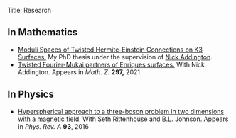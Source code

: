 Title: Research

## In Mathematics

* [Moduli Spaces of Twisted Hermite-Einstein Connections on K3 Surfaces.](/pdfs/Wray_dissertation_final.pdf)
	My PhD thesis under the supervision of [Nick Addington](https://pages.uoregon.edu/adding/).
* [Twisted Fourier-Mukai partners of Enriques surfaces.](https://arxiv.org/abs/1803.03250)
	With Nick Addington. Appears in *Math. Z.* **297,** 2021.

## In Physics

* [Hyperspherical approach to a three-boson problem in two dimensions with a magnetic field.](https://journals.aps.org/pra/abstract/10.1103/PhysRevA.93.012511)
	With Seth Rittenhouse and B.L. Johnson. Appears in *Phys. Rev. A* **93**, 2016



